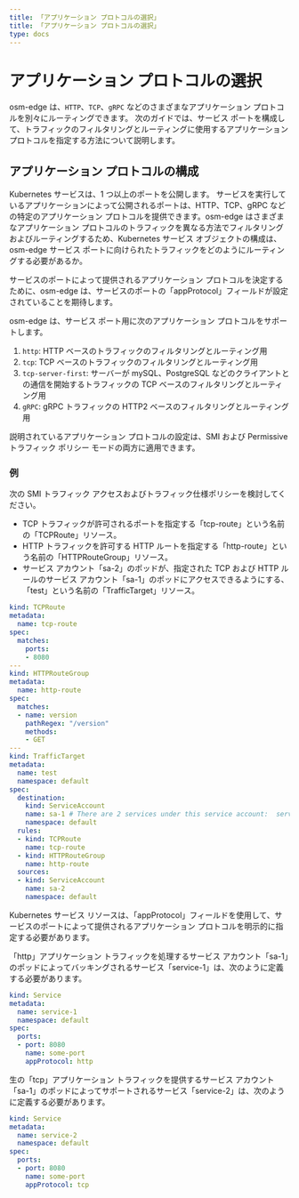 ```yaml
---
title: 「アプリケーション プロトコルの選択」
title: 「アプリケーション プロトコルの選択」
type: docs
---
```


# アプリケーション プロトコルの選択

osm-edge は、`HTTP`、`TCP`、`gRPC` などのさまざまなアプリケーション プロトコルを別々にルーティングできます。 次のガイドでは、サービス ポートを構成して、トラフィックのフィルタリングとルーティングに使用するアプリケーション プロトコルを指定する方法について説明します。

## アプリケーション プロトコルの構成

Kubernetes サービスは、1 つ以上のポートを公開します。 サービスを実行しているアプリケーションによって公開されるポートは、HTTP、TCP、gRPC などの特定のアプリケーション プロトコルを提供できます。osm-edge はさまざまなアプリケーション プロトコルのトラフィックを異なる方法でフィルタリングおよびルーティングするため、Kubernetes サービス オブジェクトの構成は、 osm-edge サービス ポートに向けられたトラフィックをどのようにルーティングする必要があるか。

サービスのポートによって提供されるアプリケーション プロトコルを決定するために、osm-edge は、サービスのポートの「appProtocol」フィールドが設定されていることを期待します。

osm-edge は、サービス ポート用に次のアプリケーション プロトコルをサポートします。
1. `http`: HTTP ベースのトラフィックのフィルタリングとルーティング用
1. `tcp`: TCP ベースのトラフィックのフィルタリングとルーティング用
1. `tcp-server-first`: サーバーが mySQL、PostgreSQL などのクライアントとの通信を開始するトラフィックの TCP ベースのフィルタリングとルーティング用
1. `gRPC`: gRPC トラフィックの HTTP2 ベースのフィルタリングとルーティング用

説明されているアプリケーション プロトコルの設定は、SMI および Permissive トラフィック ポリシー モードの両方に適用できます。

### 例

次の SMI トラフィック アクセスおよびトラフィック仕様ポリシーを検討してください。
- TCP トラフィックが許可されるポートを指定する「tcp-route」という名前の「TCPRoute」リソース。
- HTTP トラフィックを許可する HTTP ルートを指定する「http-route」という名前の「HTTPRouteGroup」リソース。
- サービス アカウント「sa-2」のポッドが、指定された TCP および HTTP ルールのサービス アカウント「sa-1」のポッドにアクセスできるようにする、「test」という名前の「TrafficTarget」リソース。

```yaml
kind: TCPRoute
metadata:
  name: tcp-route
spec:
  matches:
    ports:
    - 8080
---
kind: HTTPRouteGroup
metadata:
  name: http-route
spec:
  matches:
  - name: version
    pathRegex: "/version"
    methods:
    - GET
---
kind: TrafficTarget
metadata:
  name: test
  namespace: default
spec:
  destination:
    kind: ServiceAccount
    name: sa-1 # There are 2 services under this service account:  service-1 and service-2
    namespace: default
  rules:
  - kind: TCPRoute
    name: tcp-route
  - kind: HTTPRouteGroup
    name: http-route
  sources:
  - kind: ServiceAccount
    name: sa-2
    namespace: default
```

Kubernetes サービス リソースは、「appProtocol」フィールドを使用して、サービスのポートによって提供されるアプリケーション プロトコルを明示的に指定する必要があります。

「http」アプリケーション トラフィックを処理するサービス アカウント「sa-1」のポッドによってバッキングされるサービス「service-1」は、次のように定義する必要があります。

```yaml
kind: Service
metadata:
  name: service-1
  namespace: default
spec:
  ports:
  - port: 8080
    name: some-port
    appProtocol: http
```

生の「tcp」アプリケーション トラフィックを提供するサービス アカウント「sa-1」のポッドによってサポートされるサービス「service-2」は、次のように定義する必要があります。

```yaml
kind: Service
metadata:
  name: service-2
  namespace: default
spec:
  ports:
  - port: 8080
    name: some-port
    appProtocol: tcp
```
